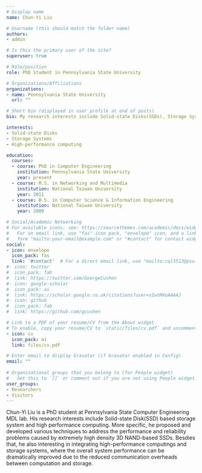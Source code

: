 ```yaml
---
# Display name
name: Chun-Yi Liu

# Username (this should match the folder name)
authors:
- admin

# Is this the primary user of the site?
superuser: true

# Role/position
role: PhD Student in Pennsylvania State University

# Organizations/Affiliations
organizations:
- name: Pennsylvania State University
  url: ""

# Short bio (displayed in user profile at end of posts)
bio: My research interests include Solid-state Disks(SSDs), Storage Systems, High-performance Computings and Computer Architectures.

interests:
- Solid-state Disks
- Storage Systems
- High-performance computing

education:
  courses:
  - course: PhD in Computer Engineering
    institution: Pennsylvania State University
    year: present
  - course: M.S. in Networking and Multimedia
    institution: National Taiwan University
    year: 2011
  - course: B.S. in Computer Science & Information Engineering
    institution: National Taiwan University
    year: 2009

# Social/Academic Networking
# For available icons, see: https://sourcethemes.com/academic/docs/widgets/#icons
#   For an email link, use "fas" icon pack, "envelope" icon, and a link in the
#   form "mailto:your-email@example.com" or "#contact" for contact widget.
social:
- icon: envelope
  icon_pack: fas
  link: '#contact'  # For a direct email link, use "mailto:cql5513@psu.edu".
#- icon: twitter
#  icon_pack: fab
#  link: https://twitter.com/GeorgeCushen
#- icon: google-scholar
#  icon_pack: ai
#  link: https://scholar.google.co.uk/citations?user=sIwtMXoAAAAJ
#- icon: github
#  icon_pack: fab
#  link: https://github.com/gcushen

# Link to a PDF of your resume/CV from the About widget.
# To enable, copy your resume/CV to `static/files/cv.pdf` and uncomment the lines below.  
- icon: cv
  icon_pack: ai
  link: files/cv.pdf

# Enter email to display Gravatar (if Gravatar enabled in Config)
email: ""
  
# Organizational groups that you belong to (for People widget)
#   Set this to `[]` or comment out if you are not using People widget.  
user_groups:
- Researchers
- Visitors
---
```


Chun-Yi Liu is a PhD student at Pennsylvania State Computer Engineering MDL lab. His research interests include Solid-state Disk(SSD) based storage system and high performance computing. More specific, he proposed and developed various techniques to address the performance and reliability problems caused by extremely high density 3D NAND-based SSDs. Besdies that, he also interesting in integrating high-performance computings and storage systems, where the overall system performance can be dramatically improved due to the reduced communication overheads between computation and storage.


